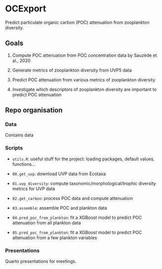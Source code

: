# OCExport

Predict particulate organic carbon (POC) attenuation from zooplankton diversity.

## Goals

1.  Compute POC attenuation from POC concentration data by Sauzède et al., 2020

2.  Generate metrics of zooplankton diversity from UVP5 data

3.  Predict POC attenuation from various metrics of zooplankton diversity

4.  Investigate which descriptors of zooplankton diversity are important to predict POC attenuation

## Repo organisation

### Data

Contains data

### Scripts

-   `utils.R`: useful stuff for the project: loading packages, default values, functions…

-   `00.get_uvp`: download UVP data from Ecotaxa

-   `01.uvp_diversity`: compute taxonomic/morphological/trophic diversity metrics for UVP data

-   `02.get_carbon`: process POC data and compute attenuation

-   `03.assemble`: assemble POC and plankton data

-   `04.pred_poc_from_plankton`: fit a XGBoost model to predict POC attenuation from all plankton data

-   `05.pred_poc_from_plankton`: fit a XGBoost model to predict POC attenuation from a few plankton variables

### Presentations

Quarto presentations for meetings.
